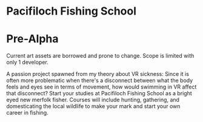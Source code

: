 # Pacifiloch Fishing School
# Pre-Alpha

Current art assets are borrowed and prone to change.
Scope is limited with only 1 developer.

A passion project spawned from my theory about VR sickness: Since it is often more problematic when there's a disconnect between what the body feels and eyes see in terms of movement, how would swimming in VR affect that disconnect?
Start your studies at Pacifiloch Fishing School as a bright eyed new merfolk fisher. Courses will include hunting, gathering, and domesticating the local wildlife to make your mark and start your own career in fishing.
